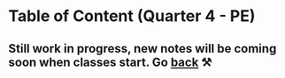 # Table of Content (Quarter 4 - PE)

## Still work in progress, new notes will be coming soon when classes start. Go [back](./index.md) ⚒️